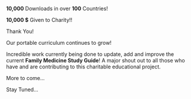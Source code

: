**10,000** Downloads in over **100** Countries!

**10,000 $** Given to Charity!!

Thank You!

Our portable curriculum continues to grow!

Incredible work currently being done to update, add and improve the current **Family Medicine Study Guide**! A major shout out to all those who have and are contributing to this charitable educational project.

More to come...

Stay Tuned...